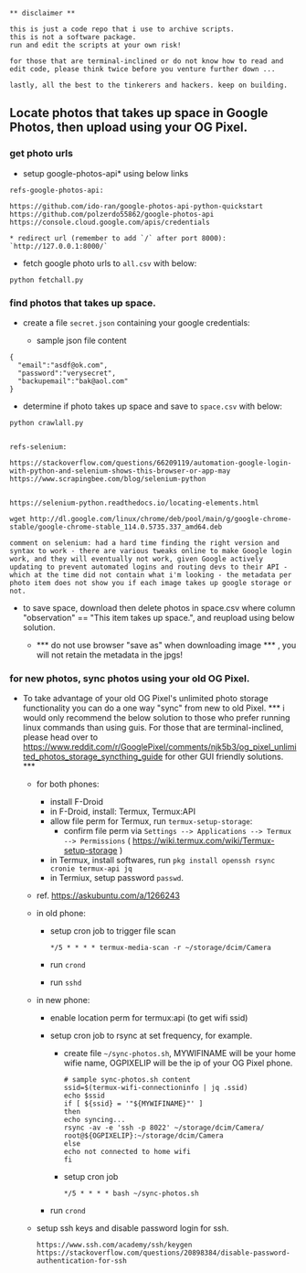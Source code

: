 

```
** disclaimer **

this is just a code repo that i use to archive scripts.
this is not a software package.
run and edit the scripts at your own risk!

for those that are terminal-inclined or do not know how to read and edit code, please think twice before you venture further down ...

lastly, all the best to the tinkerers and hackers. keep on building.

```

##

## Locate photos that takes up space in Google Photos, then upload using your OG Pixel.


### get photo urls

+ setup google-photos-api* using below links

```
refs-google-photos-api:

https://github.com/ido-ran/google-photos-api-python-quickstart
https://github.com/polzerdo55862/google-photos-api
https://console.cloud.google.com/apis/credentials

* redirect url (remember to add `/` after port 8000): `http://127.0.0.1:8000/`

```

+ fetch google photo urls to `all.csv` with below:

```
python fetchall.py
```

### find photos that takes up space.

+ create a file `secret.json` containing your google credentials:

    + sample json file content

```
{
  "email":"asdf@ok.com",
  "password":"verysecret",
  "backupemail":"bak@aol.com"
}
```

+ determine if photo takes up space and save to `space.csv` with below:


```
python crawlall.py
```

```

refs-selenium:

https://stackoverflow.com/questions/66209119/automation-google-login-with-python-and-selenium-shows-this-browser-or-app-may
https://www.scrapingbee.com/blog/selenium-python


https://selenium-python.readthedocs.io/locating-elements.html

wget http://dl.google.com/linux/chrome/deb/pool/main/g/google-chrome-stable/google-chrome-stable_114.0.5735.337_amd64.deb

comment on selenium: had a hard time finding the right version and syntax to work - there are various tweaks online to make Google login work, and they will eventually not work, given Google actively updating to prevent automated logins and routing devs to their API - which at the time did not contain what i'm looking - the metadata per photo item does not show you if each image takes up google storage or not.

```

+ to save space, download then delete photos in space.csv where column "observation" == "This item takes up space.", and reupload using below solution.

    + *** do not use browser "save as" when downloading image *** , you will not retain the metadata in the jpgs!

### for new photos, sync photos using your old OG Pixel.

+ To take advantage of your old OG Pixel's unlimited photo storage functionality you can do a one way "sync" from new to old Pixel. *** i would only recommend the below solution to those who prefer running linux commands than using guis. For those that are terminal-inclined, please head over to https://www.reddit.com/r/GooglePixel/comments/njk5b3/og_pixel_unlimited_photos_storage_syncthing_guide for other GUI friendly solutions. *** 

    + for both phones:
        + install F-Droid
        + in F-Droid, install: Termux, Termux:API
        + allow file perm for Termux, run `termux-setup-storage`:
            + confirm file perm via `Settings --> Applications --> Termux --> Permissions` ( https://wiki.termux.com/wiki/Termux-setup-storage )
        + in Termux, install softwares, run `pkg install openssh rsync cronie termux-api jq`
        + in Termiux, setup password `passwd`.
	+ ref. https://askubuntu.com/a/1266243

    + in old phone:
        
        + setup cron job to trigger file scan

            ```
            */5 * * * * termux-media-scan -r ~/storage/dcim/Camera
            ```


        + run `crond`

        + run `sshd`

    + in new phone:

        + enable location perm for termux:api (to get wifi ssid)

        + setup cron job to rsync at set frequency, for example.

            + create file `~/sync-photos.sh`, MYWIFINAME will be your home wifie name, OGPIXELIP will be the ip of your OG Pixel phone.

                ```
                # sample sync-photos.sh content
                ssid=$(termux-wifi-connectioninfo | jq .ssid)
                echo $ssid
                if [ ${ssid} = '"${MYWIFINAME}"' ]
                then
                echo syncing...
                rsync -av -e 'ssh -p 8022' ~/storage/dcim/Camera/ root@${OGPIXELIP}:~/storage/dcim/Camera
                else
                echo not connected to home wifi
                fi
                ```

            + setup cron job

                ```
                */5 * * * * bash ~/sync-photos.sh
                ```

        + run `crond`


    + setup ssh keys and disable password login for ssh.
        
        ```
        https://www.ssh.com/academy/ssh/keygen
        https://stackoverflow.com/questions/20898384/disable-password-authentication-for-ssh
        ```     
    
